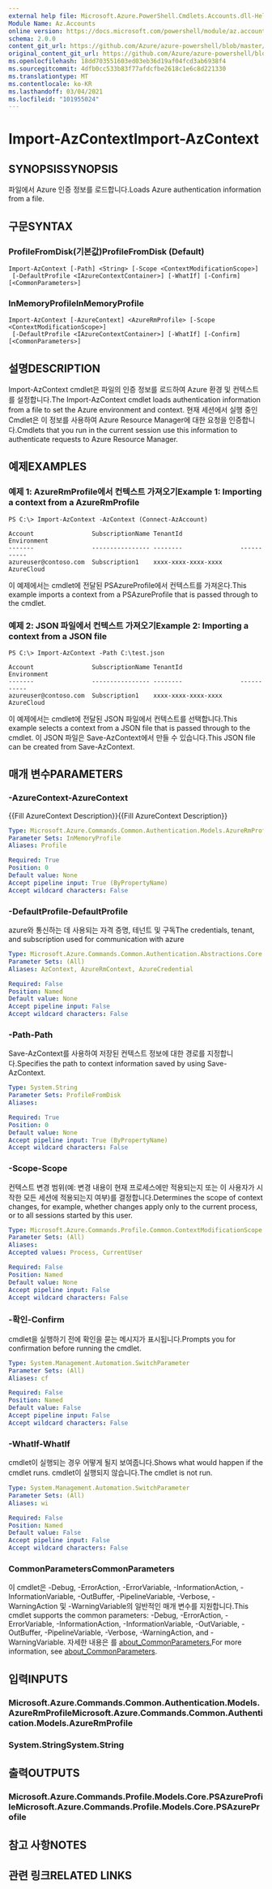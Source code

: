 ```yaml
---
external help file: Microsoft.Azure.PowerShell.Cmdlets.Accounts.dll-Help.xml
Module Name: Az.Accounts
online version: https://docs.microsoft.com/powershell/module/az.accounts/import-azcontext
schema: 2.0.0
content_git_url: https://github.com/Azure/azure-powershell/blob/master/src/Accounts/Accounts/help/Import-AzContext.md
original_content_git_url: https://github.com/Azure/azure-powershell/blob/master/src/Accounts/Accounts/help/Import-AzContext.md
ms.openlocfilehash: 18dd703551603ed03eb36d19af04fcd3ab6938f4
ms.sourcegitcommit: 4dfb0cc533b83f77afdcfbe2618c1e6c8d221330
ms.translationtype: MT
ms.contentlocale: ko-KR
ms.lasthandoff: 03/04/2021
ms.locfileid: "101955024"
---
```

# <span data-ttu-id="31b07-101">Import-AzContext</span><span class="sxs-lookup"><span data-stu-id="31b07-101">Import-AzContext</span></span>

## <span data-ttu-id="31b07-102">SYNOPSIS</span><span class="sxs-lookup"><span data-stu-id="31b07-102">SYNOPSIS</span></span>
<span data-ttu-id="31b07-103">파일에서 Azure 인증 정보를 로드합니다.</span><span class="sxs-lookup"><span data-stu-id="31b07-103">Loads Azure authentication information from a file.</span></span>

## <span data-ttu-id="31b07-104">구문</span><span class="sxs-lookup"><span data-stu-id="31b07-104">SYNTAX</span></span>

### <span data-ttu-id="31b07-105">ProfileFromDisk(기본값)</span><span class="sxs-lookup"><span data-stu-id="31b07-105">ProfileFromDisk (Default)</span></span>
```
Import-AzContext [-Path] <String> [-Scope <ContextModificationScope>]
 [-DefaultProfile <IAzureContextContainer>] [-WhatIf] [-Confirm] [<CommonParameters>]
```

### <span data-ttu-id="31b07-106">InMemoryProfile</span><span class="sxs-lookup"><span data-stu-id="31b07-106">InMemoryProfile</span></span>
```
Import-AzContext [-AzureContext] <AzureRmProfile> [-Scope <ContextModificationScope>]
 [-DefaultProfile <IAzureContextContainer>] [-WhatIf] [-Confirm] [<CommonParameters>]
```

## <span data-ttu-id="31b07-107">설명</span><span class="sxs-lookup"><span data-stu-id="31b07-107">DESCRIPTION</span></span>
<span data-ttu-id="31b07-108">Import-AzContext cmdlet은 파일의 인증 정보를 로드하여 Azure 환경 및 컨텍스트를 설정합니다.</span><span class="sxs-lookup"><span data-stu-id="31b07-108">The Import-AzContext cmdlet loads authentication information from a file to set the Azure environment and context.</span></span>
<span data-ttu-id="31b07-109">현재 세션에서 실행 중인 Cmdlet은 이 정보를 사용하여 Azure Resource Manager에 대한 요청을 인증합니다.</span><span class="sxs-lookup"><span data-stu-id="31b07-109">Cmdlets that you run in the current session use this information to authenticate requests to Azure Resource Manager.</span></span>

## <span data-ttu-id="31b07-110">예제</span><span class="sxs-lookup"><span data-stu-id="31b07-110">EXAMPLES</span></span>

### <span data-ttu-id="31b07-111">예제 1: AzureRmProfile에서 컨텍스트 가져오기</span><span class="sxs-lookup"><span data-stu-id="31b07-111">Example 1: Importing a context from a AzureRmProfile</span></span>
```
PS C:\> Import-AzContext -AzContext (Connect-AzAccount)

Account                SubscriptionName TenantId                Environment
-------                ---------------- --------                -----------
azureuser@contoso.com  Subscription1    xxxx-xxxx-xxxx-xxxx     AzureCloud
```

<span data-ttu-id="31b07-112">이 예제에서는 cmdlet에 전달된 PSAzureProfile에서 컨텍스트를 가져온다.</span><span class="sxs-lookup"><span data-stu-id="31b07-112">This example imports a context from a PSAzureProfile that is passed through to the cmdlet.</span></span>

### <span data-ttu-id="31b07-113">예제 2: JSON 파일에서 컨텍스트 가져오기</span><span class="sxs-lookup"><span data-stu-id="31b07-113">Example 2: Importing a context from a JSON file</span></span>
```
PS C:\> Import-AzContext -Path C:\test.json

Account                SubscriptionName TenantId                Environment
-------                ---------------- --------                -----------
azureuser@contoso.com  Subscription1    xxxx-xxxx-xxxx-xxxx     AzureCloud
```

<span data-ttu-id="31b07-114">이 예제에서는 cmdlet에 전달된 JSON 파일에서 컨텍스트를 선택합니다.</span><span class="sxs-lookup"><span data-stu-id="31b07-114">This example selects a context from a JSON file that is passed through to the cmdlet.</span></span> <span data-ttu-id="31b07-115">이 JSON 파일은 Save-AzContext에서 만들 수 있습니다.</span><span class="sxs-lookup"><span data-stu-id="31b07-115">This JSON file can be created from Save-AzContext.</span></span>

## <span data-ttu-id="31b07-116">매개 변수</span><span class="sxs-lookup"><span data-stu-id="31b07-116">PARAMETERS</span></span>

### <span data-ttu-id="31b07-117">-AzureContext</span><span class="sxs-lookup"><span data-stu-id="31b07-117">-AzureContext</span></span>
<span data-ttu-id="31b07-118">{{Fill AzureContext Description}}</span><span class="sxs-lookup"><span data-stu-id="31b07-118">{{Fill AzureContext Description}}</span></span>

```yaml
Type: Microsoft.Azure.Commands.Common.Authentication.Models.AzureRmProfile
Parameter Sets: InMemoryProfile
Aliases: Profile

Required: True
Position: 0
Default value: None
Accept pipeline input: True (ByPropertyName)
Accept wildcard characters: False
```

### <span data-ttu-id="31b07-119">-DefaultProfile</span><span class="sxs-lookup"><span data-stu-id="31b07-119">-DefaultProfile</span></span>
<span data-ttu-id="31b07-120">azure와 통신하는 데 사용되는 자격 증명, 테넌트 및 구독</span><span class="sxs-lookup"><span data-stu-id="31b07-120">The credentials, tenant, and subscription used for communication with azure</span></span>

```yaml
Type: Microsoft.Azure.Commands.Common.Authentication.Abstractions.Core.IAzureContextContainer
Parameter Sets: (All)
Aliases: AzContext, AzureRmContext, AzureCredential

Required: False
Position: Named
Default value: None
Accept pipeline input: False
Accept wildcard characters: False
```

### <span data-ttu-id="31b07-121">-Path</span><span class="sxs-lookup"><span data-stu-id="31b07-121">-Path</span></span>
<span data-ttu-id="31b07-122">Save-AzContext를 사용하여 저장된 컨텍스트 정보에 대한 경로를 지정합니다.</span><span class="sxs-lookup"><span data-stu-id="31b07-122">Specifies the path to context information saved by using Save-AzContext.</span></span>

```yaml
Type: System.String
Parameter Sets: ProfileFromDisk
Aliases:

Required: True
Position: 0
Default value: None
Accept pipeline input: True (ByPropertyName)
Accept wildcard characters: False
```

### <span data-ttu-id="31b07-123">-Scope</span><span class="sxs-lookup"><span data-stu-id="31b07-123">-Scope</span></span>
<span data-ttu-id="31b07-124">컨텍스트 변경 범위(예: 변경 내용이 현재 프로세스에만 적용되는지 또는 이 사용자가 시작한 모든 세션에 적용되는지 여부)를 결정합니다.</span><span class="sxs-lookup"><span data-stu-id="31b07-124">Determines the scope of context changes, for example, whether changes apply only to the current process, or to all sessions started by this user.</span></span>

```yaml
Type: Microsoft.Azure.Commands.Profile.Common.ContextModificationScope
Parameter Sets: (All)
Aliases:
Accepted values: Process, CurrentUser

Required: False
Position: Named
Default value: None
Accept pipeline input: False
Accept wildcard characters: False
```

### <span data-ttu-id="31b07-125">-확인</span><span class="sxs-lookup"><span data-stu-id="31b07-125">-Confirm</span></span>
<span data-ttu-id="31b07-126">cmdlet을 실행하기 전에 확인을 묻는 메시지가 표시됩니다.</span><span class="sxs-lookup"><span data-stu-id="31b07-126">Prompts you for confirmation before running the cmdlet.</span></span>

```yaml
Type: System.Management.Automation.SwitchParameter
Parameter Sets: (All)
Aliases: cf

Required: False
Position: Named
Default value: False
Accept pipeline input: False
Accept wildcard characters: False
```

### <span data-ttu-id="31b07-127">-WhatIf</span><span class="sxs-lookup"><span data-stu-id="31b07-127">-WhatIf</span></span>
<span data-ttu-id="31b07-128">cmdlet이 실행되는 경우 어떻게 될지 보여줍니다.</span><span class="sxs-lookup"><span data-stu-id="31b07-128">Shows what would happen if the cmdlet runs.</span></span> <span data-ttu-id="31b07-129">cmdlet이 실행되지 않습니다.</span><span class="sxs-lookup"><span data-stu-id="31b07-129">The cmdlet is not run.</span></span>

```yaml
Type: System.Management.Automation.SwitchParameter
Parameter Sets: (All)
Aliases: wi

Required: False
Position: Named
Default value: False
Accept pipeline input: False
Accept wildcard characters: False
```

### <span data-ttu-id="31b07-130">CommonParameters</span><span class="sxs-lookup"><span data-stu-id="31b07-130">CommonParameters</span></span>
<span data-ttu-id="31b07-131">이 cmdlet은 -Debug, -ErrorAction, -ErrorVariable, -InformationAction, -InformationVariable, -OutBuffer, -PipelineVariable, -Verbose, -WarningAction 및 -WarningVariable의 일반적인 매개 변수를 지원합니다.</span><span class="sxs-lookup"><span data-stu-id="31b07-131">This cmdlet supports the common parameters: -Debug, -ErrorAction, -ErrorVariable, -InformationAction, -InformationVariable, -OutVariable, -OutBuffer, -PipelineVariable, -Verbose, -WarningAction, and -WarningVariable.</span></span> <span data-ttu-id="31b07-132">자세한 내용은 를 [about_CommonParameters.](http://go.microsoft.com/fwlink/?LinkID=113216)</span><span class="sxs-lookup"><span data-stu-id="31b07-132">For more information, see [about_CommonParameters](http://go.microsoft.com/fwlink/?LinkID=113216).</span></span>

## <span data-ttu-id="31b07-133">입력</span><span class="sxs-lookup"><span data-stu-id="31b07-133">INPUTS</span></span>

### <span data-ttu-id="31b07-134">Microsoft.Azure.Commands.Common.Authentication.Models.AzureRmProfile</span><span class="sxs-lookup"><span data-stu-id="31b07-134">Microsoft.Azure.Commands.Common.Authentication.Models.AzureRmProfile</span></span>

### <span data-ttu-id="31b07-135">System.String</span><span class="sxs-lookup"><span data-stu-id="31b07-135">System.String</span></span>

## <span data-ttu-id="31b07-136">출력</span><span class="sxs-lookup"><span data-stu-id="31b07-136">OUTPUTS</span></span>

### <span data-ttu-id="31b07-137">Microsoft.Azure.Commands.Profile.Models.Core.PSAzureProfile</span><span class="sxs-lookup"><span data-stu-id="31b07-137">Microsoft.Azure.Commands.Profile.Models.Core.PSAzureProfile</span></span>

## <span data-ttu-id="31b07-138">참고 사항</span><span class="sxs-lookup"><span data-stu-id="31b07-138">NOTES</span></span>

## <span data-ttu-id="31b07-139">관련 링크</span><span class="sxs-lookup"><span data-stu-id="31b07-139">RELATED LINKS</span></span>

